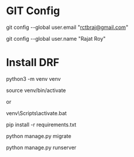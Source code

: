 # GIT Config
git config --global user.email "rctbraj@gmail.com"

git config --global user.name "Rajat Roy"

# Install DRF
python3 -m venv venv

source venv/bin/activate

or

venv\Scripts\activate.bat

pip install -r requirements.txt

python manage.py migrate

python manage.py runserver
